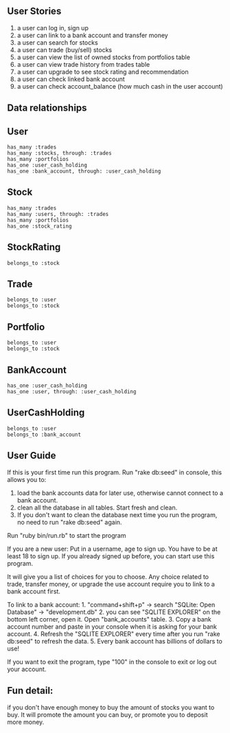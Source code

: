 
## User Stories
1. a user can log in, sign up
2. a user can link to a bank account and transfer money
2. a user can search for stocks
3. a user can trade (buy/sell) stocks
6. a user can view the list of owned stocks from portfolios table
7. a user can view trade history from trades table
8. a user can upgrade to see stock rating and recommendation
9. a user can check linked bank account
10. a user can check account_balance (how much cash in the user account)

## Data relationships

## User
    has_many :trades
    has_many :stocks, through: :trades
    has_many :portfolios
    has_one :user_cash_holding
    has_one :bank_account, through: :user_cash_holding

## Stock
    has_many :trades
    has_many :users, through: :trades
    has_many :portfolios
    has_one :stock_rating

## StockRating
    belongs_to :stock

## Trade
    belongs_to :user
    belongs_to :stock

## Portfolio
    belongs_to :user
    belongs_to :stock

## BankAccount
    has_one :user_cash_holding
    has_one :user, through: :user_cash_holding

## UserCashHolding
    belongs_to :user
    belongs_to :bank_account

## User Guide

If this is your first time run this program. Run "rake db:seed" in console, this allows you to: 
  1. load the bank accounts data for later use, otherwise cannot connect to a bank account. 
  2. clean all the database in all tables. Start fresh and clean.
  3. If you don't want to clean the database next time you run the program, no need to run "rake db:seed" again.

Run "ruby bin/run.rb" to start the program

If you are a new user: Put in a username, age to sign up. You have to be at least 18 to sign up. 
If you already signed up before, you can start use this program.

It will give you a list of choices for you to choose. Any choice related to trade, transfer money, or upgrade the use account require you to link to a bank account first.

To link to a bank account:
    1. "command+shift+p"  -> search "SQLite: Open Database" -> "development.db"
    2. you can see "SQLITE EXPLORER" on the bottom left corner, open it. Open "bank_accounts" table.
    3. Copy a bank account number and paste in your console when it is asking for your bank account.
    4. Refresh the "SQLITE EXPLORER" every time after you run "rake db:seed" to refresh the data.
    5. Every bank account has billions of dollars to use!

If you want to exit the program, type "100" in the console to exit or log out your account.

## Fun detail: 
if you don't have enough money to buy the amount of stocks you want to buy. It will promote the amount you can buy, or promote you to deposit more money.






  
